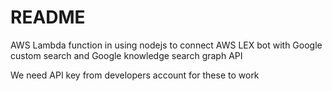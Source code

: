 # README #
AWS Lambda function in using nodejs to connect AWS LEX bot with Google custom search and Google knowledge search graph API

We need API key from developers account for these to work